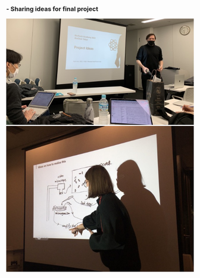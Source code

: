 ### - Sharing ideas for final project<br>

<img alt="img" src="images/IMG_3703.jpeg">
<img alt="img" src="images/IMG_3753.jpeg">


